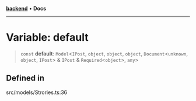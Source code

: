 [**backend**](../../../README.md) • **Docs**

***

# Variable: default

> `const` **default**: `Model`\<`IPost`, `object`, `object`, `object`, `Document`\<`unknown`, `object`, `IPost`\> & `IPost` & `Required`\<`object`\>, `any`\>

## Defined in

src/models/Strories.ts:36
